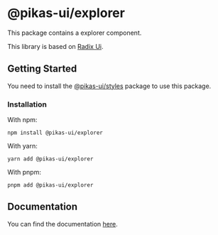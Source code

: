 # @pikas-ui/explorer

This package contains a explorer component.

This library is based on [Radix Ui](https://www.radix-ui.com/).

## Getting Started

You need to install the <a href={stylesLink}>@pikas-ui/styles</a> package to use this package.

### Installation

With npm:

```
npm install @pikas-ui/explorer
```

With yarn:

```
yarn add @pikas-ui/explorer
```

With pnpm:

```
pnpm add @pikas-ui/explorer
```

## Documentation

You can find the documentation [here](https://pikas-ui.vercel.app).